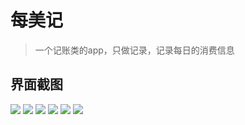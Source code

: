 # 每美记

> 一个记账类的app，只做记录，记录每日的消费信息

## 界面截图

![](./docs/1.png)
![](./docs/2.jpg)
![](./docs/3.png)
![](./docs/4.png)
![](./docs/5.png)
![](./docs/6.png)